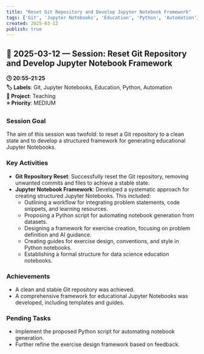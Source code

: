 ```yaml
---
title: "Reset Git Repository and Develop Jupyter Notebook Framework"
tags: ['Git', 'Jupyter Notebooks', 'Education', 'Python', 'Automation']
created: 2025-03-12
publish: true
---
```


## 📅 2025-03-12 — Session: Reset Git Repository and Develop Jupyter Notebook Framework

**🕒 20:55–21:25**  
**🏷️ Labels**: Git, Jupyter Notebooks, Education, Python, Automation  
**📂 Project**: Teaching  
**⭐ Priority**: MEDIUM  


### Session Goal
The aim of this session was twofold: to reset a Git repository to a clean state and to develop a structured framework for generating educational Jupyter Notebooks.

### Key Activities
- **Git Repository Reset**: Successfully reset the Git repository, removing unwanted commits and files to achieve a stable state.
- **Jupyter Notebook Framework**: Developed a systematic approach for creating structured Jupyter Notebooks. This included:
  - Outlining a workflow for integrating problem statements, code snippets, and learning resources.
  - Proposing a Python script for automating notebook generation from datasets.
  - Designing a framework for exercise creation, focusing on problem definition and AI guidance.
  - Creating guides for exercise design, conventions, and style in Python notebooks.
  - Establishing a formal structure for data science education notebooks.

### Achievements
- A clean and stable Git repository was achieved.
- A comprehensive framework for educational Jupyter Notebooks was developed, including templates and guides.

### Pending Tasks
- Implement the proposed Python script for automating notebook generation.
- Further refine the exercise design framework based on feedback.
